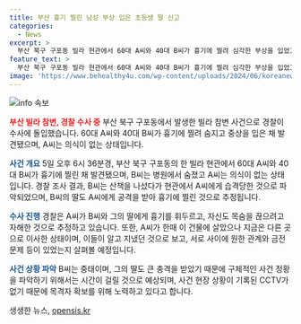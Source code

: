 ```yaml
---
title: 부산 흉기 찔린 남성 부상 입은 초등생 딸 신고
categories:
  - News
excerpt: >
  부산 북구 구포동 빌라 현관에서 60대 A씨와 40대 B씨가 흉기에 찔려 심각한 부상을 입었고, B씨의 딸도 공격을 당한 사건이 발생했다. 경찰은 A씨가 B씨와 딸에게 흉기를 휘두르고 자신도 자해한 것으로 추정하고 있다. B씨는 중태이고, 딸은 큰 충격을 받아 구체적인 사건 정황을 파악하기 어려운 상황이라고 밝혔다. 경찰은 이들이 서로 알고 지냈을 가능성이 있고, 원한 관계나 금전 문제 등을 조사 중이다. 이 사건에 대한 CCTV가 없어 목격자를 찾기 위해 노력 중이다.
feature_text: >
  부산 북구 구포동 빌라 현관에서 60대 A씨와 40대 B씨가 흉기에 찔려 심각한 부상을 입었고, B씨의 딸도 공격을 당한 사건이 발생했다. 경찰은 A씨가 B씨와 딸에게 흉기를 휘두르고 자신도 자해한 것으로 추정하고 있다. B씨는 중태이고, 딸은 큰 충격을 받아 구체적인 사건 정황을 파악하기 어려운 상황이라고 밝혔다. 경찰은 이들이 서로 알고 지냈을 가능성이 있고, 원한 관계나 금전 문제 등을 조사 중이다. 이 사건에 대한 CCTV가 없어 목격자를 찾기 위해 노력 중이다.
image: 'https://www.behealthy4u.com/wp-content/uploads/2024/06/koreanews.jpg'
---
```


<p><img src="https://www.behealthy4u.com/wp-content/uploads/2024/06/koreanews.jpg" alt="info 속보" /></p>

<p><b><span style="color: #ee2323;">부산 빌라 참변, 경찰 수사 중</span></b>
부산 북구 구포동에서 발생한 빌라 참변 사건으로 경찰이 수사에 돌입했습니다. 60대 A씨와 40대 B씨가 흉기에 찔려 숨지고 중상을 입은 채 발견됐으며, A씨는 의식이 없는 상태입니다.</p>

<p><b><span style="color: #1a5490;">사건 개요</span></b>
5일 오후 6시 36분경, 부산 북구 구포동의 한 빌라 현관에서 60대 A씨와 40대 B씨가 흉기에 찔린 채 발견됐으며, B씨는 병원에서 숨졌고 A씨는 의식이 없는 상태입니다. 경찰 조사 결과, B씨는 산책을 나섰다가 현관에서 A씨에게 습격당한 것으로 파악되었으며, B씨의 딸도 A씨에게 공격을 받아 흉기에 찔린 것으로 추정됩니다.</p>

<p><b><span style="color: #1a5490;">수사 진행</span></b>
경찰은 A씨가 B씨와 그의 딸에게 흉기를 휘두르고, 자신도 목숨을 끊으려고 자해한 것으로 추정하고 있습니다. 또한, A씨가 한때 이 건물에 살았으나 지금은 다른 곳으로 이사한 상태이며, 이들이 알고 지냈던 것으로 보고, 서로 사이에 원한 관계와 금전 문제 등이 있었는지 살펴볼 예정입니다.</p>

<p><b><span style="color: #1a5490;">사건 상황 파악</span></b>
B씨는 중태이며, 그의 딸도 큰 충격을 받았기 때문에 구체적인 사건 정황을 파악하기 위해서는 시간이 걸릴 것으로 예상되며, 사건 현장 상황이 기록된 CCTV가 없기 때문에 목격자 확보를 위해 노력하고 있다고 합니다.</p>
생생한 뉴스, <a href="https://opensis.kr" rel="dofollow">opensis.kr</a>


